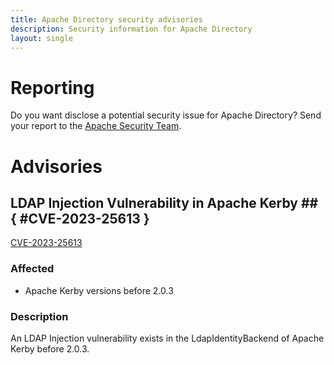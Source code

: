 ```yaml
---
title: Apache Directory security advisories
description: Security information for Apache Directory
layout: single
---
```


# Reporting

Do you want disclose a potential security issue for Apache Directory? Send your report to the  [Apache Security Team](mailto:security@apache.org).

# Advisories

## LDAP Injection Vulnerability in Apache Kerby ## { #CVE-2023-25613 }

[CVE-2023-25613](./CVE-2023-25613.cve.json)

### Affected

* Apache Kerby versions  before 2.0.3


### Description

An LDAP Injection vulnerability exists in the&nbsp;LdapIdentityBackend of Apache Kerby before 2.0.3.&nbsp;
